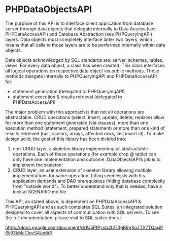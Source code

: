 # PHPDataObjectsAPI

The purpose of this API is to interface client application from database server through data objects that delegate internally to Data Access (see PHPDataAccessAPI) and Database Abstraction (see PHPQueryingAPI) layers. Data objects must completely interface latter two layers, which means that all calls to those layers are to be performed internally within data objects.

Data objects acknowledged by SQL standards are: server, schemas, tables, views. For every data object, a class has been created. This class interfaces all logical operations on respective data object via public methods. These methods delegate internally to PHPQueryingAPI and PHPDataAccessAPI for:

- statement generation (delegated to PHPQueryingAPI)
- statement execution & results retrieval (delegated to PHPDataAccessAPI)

The major problem with this approach is that not all operations are abstractable. CRUD operations (select, insert, update, delete, replace) allow for more than one statement generated (via clauses), more than one execution method (statement, prepared statement) or more than one kind of results retrieved (null, scalars, arrays, affected rows, last insert id). To make design solid, the goal of this library has been divided into:

1. non-CRUD layer, a skeleton library implementing all abstractable operations. Each of these operations (for example drop @ table) can only have one implementation and outcome. DataObjectsAPI’s job is to implement the skeleton!
2. CRUD layer, an user extension of skeleton library allowing multiple implementations for same operation, fitting seemlessly with his application demands and DAO prerequisites (hiding database complexity from "outside world"). To better understand why that is needed, have a look at SCENARIO.md file

This API, as stated above, is dependent on PHPDataAccessAPI & PHPQueryingAPI and as such completes SQL Suites, an integrated solution designed to cover all aspects of communication with SQL servers. To see the full documentation, please visit to SQL suites docs :

https://docs.google.com/document/d/1U5PtPyub4t273gB9gXoZTX7TQasjP6lj93kMcClovS4/edit# 
